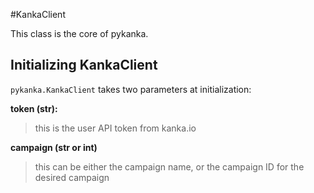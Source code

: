 #KankaClient

This class is the core of pykanka.

## Initializing KankaClient

`pykanka.KankaClient` takes two parameters at initialization: 

**token (str):**

> this is the user API token from kanka.io

**campaign (str or int)**

> this can be either the campaign name, or the campaign ID for the desired campaign


